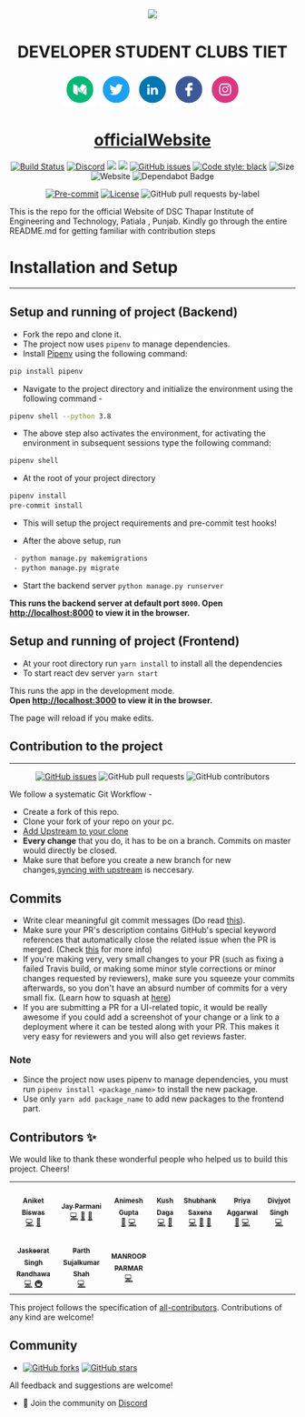 <div align = "center">

<img height=200px src="./src/assets/dsc_logo.png">

# DEVELOPER STUDENT CLUBS TIET

<a href="https://medium.com/developer-student-clubs-tiet"><img src="https://github.com/aritraroy/social-icons/blob/master/medium-icon.png?raw=true" width="60"></a>
<a href="https://twitter.com/dsctiet"><img src="https://github.com/aritraroy/social-icons/blob/master/twitter-icon.png?raw=true" width="60"></a>
<a href="https://www.linkedin.com/company/developer-student-club-thapar"><img src="https://github.com/aritraroy/social-icons/blob/master/linkedin-icon.png?raw=true" width="60"></a>
<a href="https://facebook.com/dscthapar"><img src="https://github.com/aritraroy/social-icons/blob/master/facebook-icon.png?raw=true" width="60"></a>
<a href="https://instagram.com/dsc.tiet"><img src="https://github.com/aritraroy/social-icons/blob/master/instagram-icon.png?raw=true" width="60"></a>

# [officialWebsite](https://dsctiet.tech)

[![Build Status](https://travis-ci.org/developer-student-club-thapar/officialWebsite.svg?branch=master)](https://travis-ci.com/github/developer-student-club-thapar/officialWebsite) [![Discord](https://img.shields.io/discord/743751114851090475.svg?label=&logo=discord&logoColor=ffffff&color=7389D8&labelColor=6A7EC2)](https://discord.gg/Ma9ZAGJ)
[![](https://img.shields.io/badge/python-3.8-blue.svg)](https://www.python.org/download/releases/3.8.0/) 
[![](https://img.shields.io/badge/node-12.19.0-blue.svg)](https://nodejs.org/en/download/releases/12.19.0/)
[![GitHub issues](https://img.shields.io/github/issues/developer-student-club-thapar/officialWebsite?logo=github)](https://github.com/developer-student-club-thapar/officialWebsite/issues)
[![Code style: black](https://img.shields.io/badge/code%20style-black-000000.svg)](https://github.com/psf/black)
![Size](https://github-size-badge.herokuapp.com/developer-student-club-thapar/officialWebsite.svg)
![Website](https://img.shields.io/website?down_color=red&down_message=Error%21&up_message=It%27s%20up%21&url=https%3A%2F%2Fdsctiet.tech%2F)
<a> <img src="https://badgen.net/dependabot/developer-student-club-thapar/officialWebsite?icon=dependabot" alt="Dependabot Badge"></a>

[![Pre-commit](https://img.shields.io/badge/pre--commit-enabled-brightgreen?logo=pre-commit&logoColor=white)](https://github.com/developer-student-club-thapar/officialWebsite/blob/master/.pre-commit-config.yaml)
[![License](https://img.shields.io/github/license/developer-student-club-thapar/officialWebsite)](https://github.com/developer-student-club-thapar/officialWebsite/blob/master/LICENSE)
![GitHub pull requests by-label](https://img.shields.io/github/issues-pr/developer-student-club-thapar/officialWebsite/dependencies?label=Dependencies%20Status)
</div>
This is the repo for the official Website of DSC Thapar Institute of Engineering and Technology, Patiala , Punjab.
Kindly go through the entire README.md for getting familiar with contribution steps

# Installation and Setup

------------

## Setup and running of project (Backend)

- Fork the repo and clone it.
- The project now uses `pipenv` to manage dependencies.
- Install [Pipenv](https://pypi.org/project/pipenv/) using the following command:
```bash
pip install pipenv
```
- Navigate to the project directory and initialize the environment using the following command -
```bash
pipenv shell --python 3.8
```
- The above step also activates the environment, for activating the environment in subsequent sessions type the following command:
```bash
pipenv shell
```
- At the root of your project directory <br>

```bash
pipenv install
pre-commit install
```

- This will setup the project requirements and pre-commit test hooks!

- After the above setup, run

```bash
 - python manage.py makemigrations
 - python manage.py migrate
```

- Start the backend server
  `python manage.py runserver`
  
**This runs the backend server at default port `8000`.
  Open [http://localhost:8000](http://localhost:8000) to view it in the browser.**<br />

## Setup and running of project (Frontend)

- At your root directory run `yarn install` to install all the dependencies
- To start react dev server `yarn start`

This runs the app in the development mode.<br />
**Open [http://localhost:3000](http://localhost:3000) to view it in the browser.**

The page will reload if you make edits.<br />

## Contribution to the project

------------

<div align="center">

[![GitHub issues](https://img.shields.io/github/issues/developer-student-club-thapar/officialWebsite?logo=github)](https://github.com/developer-student-club-thapar/officialWebsite/issues) ![GitHub pull requests](https://img.shields.io/github/issues-pr-raw/developer-student-club-thapar/officialWebsite?logo=git&logoColor=white) ![GitHub contributors](https://img.shields.io/github/contributors/developer-student-club-thapar/officialWebsite?logo=github)

</div>
We follow a systematic Git Workflow -

- Create a fork of this repo.
- Clone your fork of your repo on your pc.
- [Add Upstream to your clone](https://help.github.com/en/github/collaborating-with-issues-and-pull-requests/configuring-a-remote-for-a-fork)
- **Every change** that you do, it has to be on a branch. Commits on master would directly be closed.
- Make sure that before you create a new branch for new changes,[syncing with upstream](https://help.github.com/en/github/collaborating-with-issues-and-pull-requests/syncing-a-fork) is neccesary.

## Commits

- Write clear meaningful git commit messages (Do read [this](http://chris.beams.io/posts/git-commit/)).
- Make sure your PR's description contains GitHub's special keyword references that automatically close the related issue when the PR is merged. (Check [this](https://github.com/blog/1506-closing-issues-via-pull-requests) for more info)
- If you're making very, very small changes to your PR (such as fixing a failed Travis build, or making some minor style corrections or minor changes requested by reviewers), make sure you squeeze your commits afterwards, so you don't have an absurd number of commits for a very small fix. (Learn how to squash at [here](https://davidwalsh.name/squash-commits-git))
- If you are submitting a PR for a UI-related topic, it would be really awesome if you could add a screenshot of your change or a link to a deployment where it can be tested along with your PR. This makes it very easy for reviewers and you will also get reviews faster.

### Note

- Since the project now uses pipenv to manage dependencies, you must run `pipenv install <package_name>` to install the new package.
- Use only `yarn add package_name` to add new packages to the frontend part.

## Contributors ✨

We would like to thank these wonderful people who helped us to build this project. Cheers!
<!-- ALL-CONTRIBUTORS-LIST:START - Do not remove or modify this section -->
<!-- prettier-ignore-start -->
<!-- markdownlint-disable -->
<table>
  <tr>
    <td align="center"><a href="https://www.linkedin.com/in/aniket-biswas-59394b191/"><img src="https://avatars2.githubusercontent.com/u/51146347?v=4" width="100px;" alt=""/><br /><sub><b>Aniket Biswas</b></sub></a><br /><a href="https://github.com/developer-student-club-thapar/officialWebsite/commits?author=aniketbiswas21" title="Code">💻</a> <a href="#design-aniketbiswas21" title="Design">🎨</a></td>
    <td align="center"><a href="https://linkedin.com/in/jsparmani"><img src="https://avatars3.githubusercontent.com/u/41769747?v=4" width="100px;" alt=""/><br /><sub><b>Jay Parmani</b></sub></a><br /><a href="https://github.com/developer-student-club-thapar/officialWebsite/commits?author=jsparmani" title="Code">💻</a> <a href="#design-jsparmani" title="Design">🎨</a> <a href="#maintenance-jsparmani" title="Maintenance">🚧</a></td>
    <td align="center"><a href="https://sourcerer.io/animesh-007"><img src="https://avatars0.githubusercontent.com/u/53366877?v=4" width="100px;" alt=""/><br /><sub><b>Animesh Gupta</b></sub></a><br /><a href="https://github.com/developer-student-club-thapar/officialWebsite/commits?author=animesh-007" title="Documentation">📖</a> <a href="https://github.com/developer-student-club-thapar/officialWebsite/commits?author=animesh-007" title="Code">💻</a></td>
    <td align="center"><a href="http://kush-blog.netlify.com"><img src="https://avatars2.githubusercontent.com/u/40840079?v=4" width="100px;" alt=""/><br /><sub><b>Kush Daga</b></sub></a><br /><a href="https://github.com/developer-student-club-thapar/officialWebsite/commits?author=kush-daga" title="Code">💻</a> <a href="#design-kush-daga" title="Design">🎨</a></td>
    <td align="center"><a href="http://shubhank-saxena.github.io"><img src="https://avatars3.githubusercontent.com/u/29003047?v=4" width="100px;" alt=""/><br /><sub><b>Shubhank Saxena</b></sub></a><br /><a href="https://github.com/developer-student-club-thapar/officialWebsite/commits?author=shubhank-saxena" title="Code">💻</a> <a href="#design-shubhank-saxena" title="Design">🎨</a> <a href="#maintenance-shubhank-saxena" title="Maintenance">🚧</a></td>
    <td align="center"><a href="https://github.com/Priya2123"><img src="https://avatars3.githubusercontent.com/u/55858346?v=4" width="100px;" alt=""/><br /><sub><b>Priya Aggarwal</b></sub></a><br /><a href="#design-Priya2123" title="Design">🎨</a> <a href="https://github.com/developer-student-club-thapar/officialWebsite/commits?author=Priya2123" title="Code">💻</a></td>
    <td align="center"><a href="https://github.com/DivjyotSingh"><img src="https://avatars1.githubusercontent.com/u/56316275?v=4" width="100px;" alt=""/><br /><sub><b>Divjyot Singh</b></sub></a><br /><a href="https://github.com/developer-student-club-thapar/officialWebsite/commits?author=DivjyotSingh" title="Code">💻</a></td>
  </tr>
  <tr>
    <td align="center"><a href="https://novoresume.com/a/jaskee789.1"><img src="https://avatars3.githubusercontent.com/u/38110126?v=4" width="100px;" alt=""/><br /><sub><b>Jaskeerat Singh Randhawa</b></sub></a><br /><a href="https://github.com/developer-student-club-thapar/officialWebsite/commits?author=jaskeerat789" title="Code">💻</a> <a href="#infra-jaskeerat789" title="Infrastructure (Hosting, Build-Tools, etc)">🚇</a></td>
    <td align="center"><a href="https://www.linkedin.com/in/parth-shah-97911416a/"><img src="https://avatars0.githubusercontent.com/u/43181887?v=4" width="100px;" alt=""/><br /><sub><b>Parth Sujalkumar Shah</b></sub></a><br /><a href="https://github.com/developer-student-club-thapar/officialWebsite/commits?author=parthsujalshah" title="Code">💻</a></td>
    <td align="center"><a href="https://github.com/bughunter9"><img src="https://avatars1.githubusercontent.com/u/65765070?v=4" width="100px;" alt=""/><br /><sub><b>MANROOP PARMAR</b></sub></a><br /><a href="https://github.com/developer-student-club-thapar/officialWebsite/commits?author=bughunter9" title="Code">💻</a></td>
  </tr>
</table>

<!-- markdownlint-enable -->
<!-- prettier-ignore-end -->
<!-- ALL-CONTRIBUTORS-LIST:END -->

This project follows the specification of [all-contributors](https://github.com/all-contributors/all-contributors). Contributions of any kind are welcome!

## Community

- [![GitHub forks](https://img.shields.io/github/forks/developer-student-club-thapar/officialWebsite?logo=github)](https://github.com/developer-student-club-thapar/officialWebsite/network) [![GitHub stars](https://img.shields.io/github/stars/developer-student-club-thapar/officialWebsite?logo=github)](https://github.com/developer-student-club-thapar/officialWebsite/stargazers)

All feedback and suggestions are welcome!

- 💬 Join the community on [Discord](https://discord.gg/3C4TESX)
